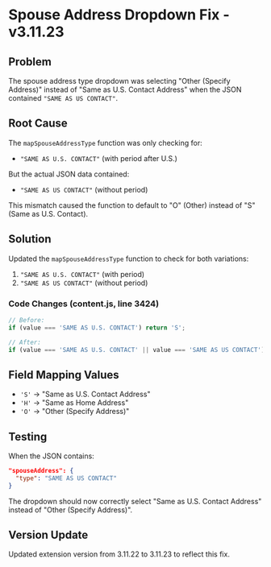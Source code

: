 # Spouse Address Dropdown Fix - v3.11.23

## Problem
The spouse address type dropdown was selecting "Other (Specify Address)" instead of "Same as U.S. Contact Address" when the JSON contained `"SAME AS US CONTACT"`.

## Root Cause
The `mapSpouseAddressType` function was only checking for:
- `"SAME AS U.S. CONTACT"` (with period after U.S.)

But the actual JSON data contained:
- `"SAME AS US CONTACT"` (without period)

This mismatch caused the function to default to "O" (Other) instead of "S" (Same as U.S. Contact).

## Solution
Updated the `mapSpouseAddressType` function to check for both variations:
1. `"SAME AS U.S. CONTACT"` (with period)
2. `"SAME AS US CONTACT"` (without period)

### Code Changes (content.js, line 3424)
```javascript
// Before:
if (value === 'SAME AS U.S. CONTACT') return 'S';

// After:
if (value === 'SAME AS U.S. CONTACT' || value === 'SAME AS US CONTACT') return 'S';
```

## Field Mapping Values
- `'S'` → "Same as U.S. Contact Address"
- `'H'` → "Same as Home Address" 
- `'O'` → "Other (Specify Address)"

## Testing
When the JSON contains:
```json
"spouseAddress": {
  "type": "SAME AS US CONTACT"
}
```

The dropdown should now correctly select "Same as U.S. Contact Address" instead of "Other (Specify Address)".

## Version Update
Updated extension version from 3.11.22 to 3.11.23 to reflect this fix.